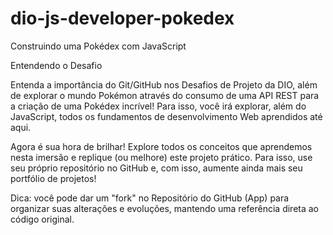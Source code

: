 # dio-js-developer-pokedex
Construindo uma Pokédex com JavaScript

Entendendo o Desafio
 
Entenda a importância do Git/GitHub nos Desafios de Projeto da DIO, além de explorar o mundo Pokémon através do consumo de uma API REST para a criação de uma Pokédex incrível! Para isso, você irá explorar, além do JavaScript, todos os fundamentos de desenvolvimento Web aprendidos até aqui.
 
Agora é sua hora de brilhar! Explore todos os conceitos que aprendemos nesta imersão e replique (ou melhore) este projeto prático. Para isso, use seu próprio repositório no GitHub e, com isso, aumente ainda mais seu portfólio de projetos!
 
Dica: você pode dar um "fork" no Repositório do GitHub (App) para organizar suas alterações e evoluções, mantendo uma referência direta ao código original.